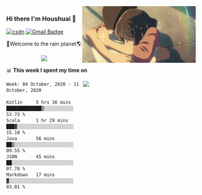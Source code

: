 <img  align='right' height="150" src="https://github.com/LikeRainDay/LikeRainDay/blob/master/pic/img_rain_1.gif?raw=true">



### Hi there I'm Houshuai :lemon:

[![csdn](https://img.shields.io/badge/-csdn-c14438?style=flat-square&logo=c&logoColor=white)](https://blog.csdn.net/qq_15807167)
[![Gmail Badge](https://img.shields.io/badge/-gmail-c14438?style=flat-square&logo=Gmail&logoColor=white&link=mailto:houshuai0816@gmail.com)](mailto:houshuai0816@gmail.com)

🚀Welcome to the rain planet🌎

<center>
<img align='center'  src="https://source.unsplash.com/random/1200x600">
</center>

📊 **This week I spent my time on**

<img align='right'   width="300" src="https://github-readme-stats.vercel.app/api?username=LikeRainDay&show_icons=true&title_color=fff&icon_color=79ff97&text_color=9f9f9f&bg_color=151515">

<!--START_SECTION:waka-->
```text
Week: 04 October, 2020 - 11 October, 2020

Kotlin     5 hrs 16 mins   █████████████▒░░░░░░░░░░░   53.73 % 
Scala      1 hr 29 mins    ███▓░░░░░░░░░░░░░░░░░░░░░   15.10 % 
Java       56 mins         ██▒░░░░░░░░░░░░░░░░░░░░░░   09.55 % 
JSON       45 mins         ██░░░░░░░░░░░░░░░░░░░░░░░   07.78 % 
Markdown   17 mins         ▓░░░░░░░░░░░░░░░░░░░░░░░░   03.01 % 
```
<!--END_SECTION:waka-->
